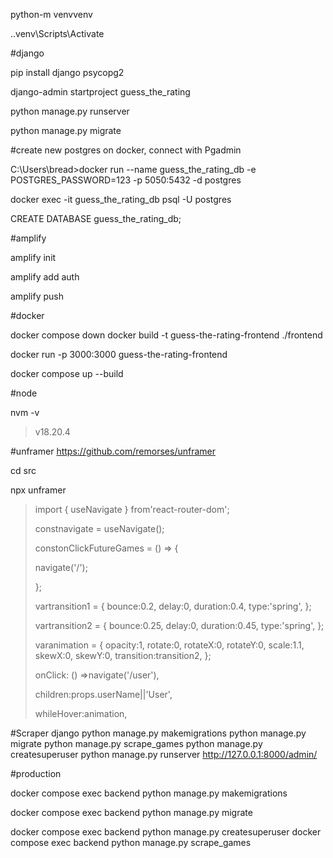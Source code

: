 python-m venvvenv

.\.venv\Scripts\Activate

#django

pip install django psycopg2

django-admin startproject guess_the_rating

python manage.py runserver

python manage.py migrate

#create new postgres on docker, connect with Pgadmin

C:\Users\bread>docker run --name guess_the_rating_db -e POSTGRES_PASSWORD=123 -p 5050:5432 -d postgres

docker exec -it guess_the_rating_db psql -U postgres

CREATE DATABASE guess_the_rating_db;

#amplify

amplify init

amplify add auth

amplify push

#docker

docker compose down
docker build -t guess-the-rating-frontend ./frontend

docker run -p 3000:3000 guess-the-rating-frontend

docker compose up --build

#node

nvm -v

> v18.20.4

#unframer
https://github.com/remorses/unframer

cd src

npx unframer

> import { useNavigate } from'react-router-dom';
>
> constnavigate = useNavigate();
>
> constonClickFutureGames = () => {
>
> navigate('/');
>
> };
>
> vartransition1 = { bounce:0.2, delay:0, duration:0.4, type:'spring', };
>
> vartransition2 = { bounce:0.25, delay:0, duration:0.45, type:'spring', };
>
> varanimation = { opacity:1, rotate:0, rotateX:0, rotateY:0, scale:1.1, skewX:0, skewY:0, transition:transition2, };
>
> onClick: () =>navigate('/user'),
>
> children:props.userName||'User',
>
> whileHover:animation,

#Scraper django
python manage.py makemigrations
python manage.py migrate
python manage.py scrape_games
python manage.py createsuperuser
python manage.py runserver
http://127.0.0.1:8000/admin/


#production

docker compose exec backend python manage.py makemigrations

docker compose exec backend python manage.py migrate

docker compose exec backend python manage.py createsuperuser
docker compose exec backend python manage.py scrape_games
